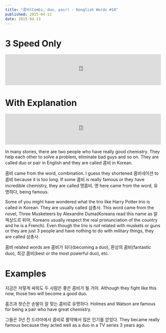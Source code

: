 ```yaml
---
title: "콤비(Combi, duo, pair) - Konglish Words #10"
published: 2015-04-13
date: 2015-04-13
---
```


#  3 Speed Only

<iframe id="audio_iframe" src="https://www.podbean.com/media/player/f2tkj-553f85/initByJs/1/auto/1?skin=10" width="100%" height="100" frameborder="0" scrolling="no"></iframe>

#  With Explanation

<iframe id="audio_iframe" src="https://www.podbean.com/media/player/2jwg6-553f8d/initByJs/1/auto/1?skin=10" width="100%" height="100" frameborder="0" scrolling="no"></iframe>

In many stories, there are two people who have really good chemistry. They help each other to solve a problem, eliminate bad guys and so on. They are called duo or pair in English and they are called 콤비 in Korean.

콤비 came from the word, combination. I guess they shortened 콤비네이션 to 콤비 because it is too long. If some 콤비 is really famous or they have incredible chemistry, they are called 명콤비. 명 here came from the word, 유명하다, being famous.

Some of you might have wondered what the trio like Harry Potter trio is called in Korean. They are usually called 삼총사. This word came from the novel, Three Musketeers by Alexandre Duma(Koreans read this name as 알렉상드르 뒤마, Koreans usually respect the real pronunciation of the country and he is a French). Even though the trio is not related with muskets or guns or they are just 3 people and have nothing to do with military things, they are called 삼총사.

콤비 related words are 콤비가 되다(becoming a duo), 환상의 콤비(fantastic duo), 최강 콤비(best or the most powerful duo), etc.

#  Examples

지금은 저렇게 싸워도 두 사람은 좋은 콤비가 될 거야.
Although they fight like this now, those two will become a good duo.

홈즈과 왓슨은 손발이 잘 맞는 콤비로 유명하다.
Holmes and Watson are famous for being a pair who have great chemistry.

그들은 3년 전 드라마에서 콤비로 활약해서 많은 인기를 얻었다.
They became really famous because they acted well as a duo in a TV series 3 years ago.